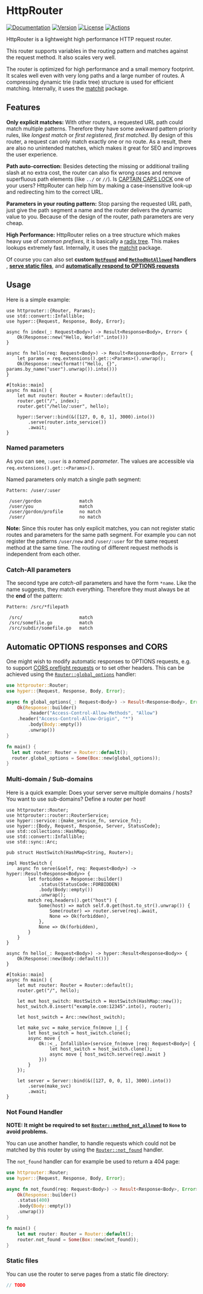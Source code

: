 # HttpRouter

[![Documentation](https://img.shields.io/badge/docs-0.2.0-4d76ae?style=for-the-badge)](https://docs.rs/httprouter/0.2.0)
[![Version](https://img.shields.io/crates/v/httprouter?style=for-the-badge)](https://crates.io/crates/httprouter)
[![License](https://img.shields.io/crates/l/httprouter?style=for-the-badge)](https://crates.io/crates/httprouter)
[![Actions](https://img.shields.io/github/workflow/status/ibraheemdev/httprouter-rs/Rust/master?style=for-the-badge)](https://github.com/ibraheemdev/httprouter-rs/actions)

HttpRouter is a lightweight high performance HTTP request router.

This router supports variables in the routing pattern and matches against the request method. It also scales very well.

The router is optimized for high performance and a small memory footprint. It scales well even with very long paths and a large number of routes. A compressing dynamic trie (radix tree) structure is used for efficient matching. Internally, it uses the [matchit](https://github.com/ibraheemdev/matchit) package.

## Features

**Only explicit matches:** With other routers, a requested URL path could match multiple patterns. Therefore they have some awkward pattern priority rules, like *longest match* or *first registered, first matched*. By design of this router, a request can only match exactly one or no route. As a result, there are also no unintended matches, which makes it great for SEO and improves the user experience.

**Path auto-correction:** Besides detecting the missing or additional trailing slash at no extra cost, the router can also fix wrong cases and remove superfluous path elements (like `../` or `//`). Is [CAPTAIN CAPS LOCK](http://www.urbandictionary.com/define.php?term=Captain+Caps+Lock) one of your users? HttpRouter can help him by making a case-insensitive look-up and redirecting him to the correct URL.

**Parameters in your routing pattern:** Stop parsing the requested URL path, just give the path segment a name and the router delivers the dynamic value to you. Because of the design of the router, path parameters are very cheap.

**High Performance:** HttpRouter relies on a tree structure which makes heavy use of *common prefixes*, it is basically a [radix tree](https://en.wikipedia.org/wiki/Radix_tree). This makes lookups extremely fast. Internally, it uses the [matchit](https://github.com/ibraheemdev/matchit) package.

Of course you can also set **custom [`NotFound`](https://docs.rs/httprouter/newest/httprouter/router/struct.Router.html#structfield.not_found) and  [`MethodNotAllowed`](https://docs.rs/httprouter/newest/httprouter/router/struct.Router.html#structfield.method_not_allowed) handlers** , [**serve static files**](https://docs.rs/httprouter/newest/httprouter/router/struct.Router.html#method.serve_files), and [**automatically respond to OPTIONS requests**](https://docs.rs/httprouter/newest/httprouter/router/struct.Router.html#structfield.global_options)

## Usage

Here is a simple example:

```rust,no_run
use httprouter::{Router, Params};
use std::convert::Infallible;
use hyper::{Request, Response, Body, Error};

async fn index(_: Request<Body>) -> Result<Response<Body>, Error> {
    Ok(Response::new("Hello, World!".into()))
}

async fn hello(req: Request<Body>) -> Result<Response<Body>, Error> {
    let params = req.extensions().get::<Params>().unwrap();
    Ok(Response::new(format!("Hello, {}", params.by_name("user").unwrap()).into()))
}

#[tokio::main]
async fn main() {
    let mut router: Router = Router::default();
    router.get("/", index);
    router.get("/hello/:user", hello);

    hyper::Server::bind(&([127, 0, 0, 1], 3000).into())
        .serve(router.into_service())
        .await;
}
```

### Named parameters

As you can see, `:user` is a *named parameter*. The values are accessible via `req.extensions().get::<Params>()`.

Named parameters only match a single path segment:

```ignore
Pattern: /user/:user

 /user/gordon              match
 /user/you                 match
 /user/gordon/profile      no match
 /user/                    no match
```

**Note:** Since this router has only explicit matches, you can not register static routes and parameters for the same path segment. For example you can not register the patterns `/user/new` and `/user/:user` for the same request method at the same time. The routing of different request methods is independent from each other.

### Catch-All parameters

The second type are *catch-all* parameters and have the form `*name`. Like the name suggests, they match everything. Therefore they must always be at the **end** of the pattern:

```ignore
Pattern: /src/*filepath

 /src/                     match
 /src/somefile.go          match
 /src/subdir/somefile.go   match
```

## Automatic OPTIONS responses and CORS

One might wish to modify automatic responses to OPTIONS requests, e.g. to support [CORS preflight requests](https://developer.mozilla.org/en-US/docs/Glossary/preflight_request) or to set other headers. This can be achieved using the [`Router::global_options`](https://docs.rs/httprouter/newest/httprouter/router/struct.Router.html#structfield.global_options) handler:

```rust
use httprouter::Router;
use hyper::{Request, Response, Body, Error};

async fn global_options(_: Request<Body>) -> Result<Response<Body>, Error> {
    Ok(Response::builder()
        .header("Access-Control-Allow-Methods", "Allow")
	.header("Access-Control-Allow-Origin", "*")
        .body(Body::empty())
        .unwrap())
}

fn main() {
  let mut router: Router = Router::default();
  router.global_options = Some(Box::new(global_options));
}
```

### Multi-domain / Sub-domains

Here is a quick example: Does your server serve multiple domains / hosts? You want to use sub-domains? Define a router per host!

```rust,no_run
use httprouter::Router;
use httprouter::router::RouterService;
use hyper::service::{make_service_fn, service_fn};
use hyper::{Body, Request, Response, Server, StatusCode};
use std::collections::HashMap;
use std::convert::Infallible;
use std::sync::Arc;

pub struct HostSwitch(HashMap<String, Router>);

impl HostSwitch {
    async fn serve(&self, req: Request<Body>) -> hyper::Result<Response<Body>> {
        let forbidden = Response::builder()
            .status(StatusCode::FORBIDDEN)
            .body(Body::empty())
            .unwrap();
        match req.headers().get("host") {
            Some(host) => match self.0.get(host.to_str().unwrap()) {
                Some(router) => router.serve(req).await,
                None => Ok(forbidden),
            },
            None => Ok(forbidden),
        }
    }
}

async fn hello(_: Request<Body>) -> hyper::Result<Response<Body>> {
    Ok(Response::new(Body::default()))
}

#[tokio::main]
async fn main() {
    let mut router: Router = Router::default();
    router.get("/", hello);

    let mut host_switch: HostSwitch = HostSwitch(HashMap::new());
    host_switch.0.insert("example.com:12345".into(), router);

    let host_switch = Arc::new(host_switch);
    
    let make_svc = make_service_fn(move |_| {
        let host_switch = host_switch.clone();
        async move {
            Ok::<_, Infallible>(service_fn(move |req: Request<Body>| {
                let host_switch = host_switch.clone();
                async move { host_switch.serve(req).await }
            }))
        }
    });

    let server = Server::bind(&([127, 0, 0, 1], 3000).into())
        .serve(make_svc)
        .await;
}
```

### Not Found Handler

**NOTE: It might be required to set [`Router::method_not_allowed`](https://docs.rs/httprouter/newest/httprouter/router/struct.Router.html#structfield.method_not_allowed) to `None` to avoid problems.**

You can use another handler, to handle requests which could not be matched by this router by using the [`Router::not_found`](https://docs.rs/httprouter/newest/httprouter/router/struct.Router.html#structfield.not_found) handler.

The `not_found` handler can for example be used to return a 404 page:

```rust
use httprouter::Router;
use hyper::{Request, Response, Body, Error};

async fn not_found(req: Request<Body>) -> Result<Response<Body>, Error> {
    Ok(Response::builder()
	.status(400)
	.body(Body::empty())
	.unwrap()) 
}

fn main() {
    let mut router: Router = Router::default();
    router.not_found = Some(Box::new(not_found));
}
```

### Static files

You can use the router to serve pages from a static file directory:

```rust
// TODO
```
